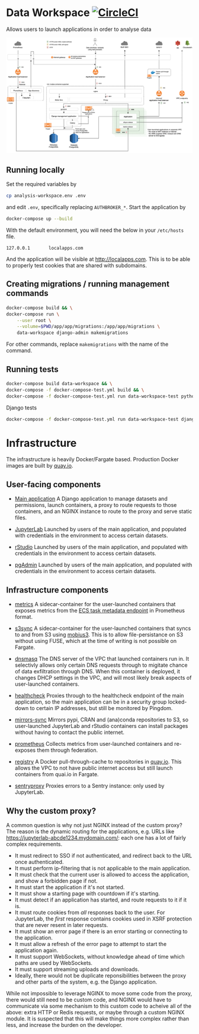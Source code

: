 # Data Workspace [![CircleCI](https://circleci.com/gh/uktrade/data-workspace.svg?style=svg)](https://circleci.com/gh/uktrade/data-workspace)

Allows users to launch applications in order to analyse data

![Data Workspace architecture](data-workspace-architecture.png)

## Running locally

Set the required variables by

```bash
cp analysis-workspace.env .env
```

and edit `.env`, specifically replacing `AUTHBROKER_*`. Start the application by

```bash
docker-compose up --build
```

With the default environment, you will need the below in your `/etc/hosts` file.

```
127.0.0.1       localapps.com
```

And the application will be visible at http://localapps.com. This is to be able to properly test cookies that are shared with subdomains.


## Creating migrations / running management commands

```bash
docker-compose build && \
docker-compose run \
    --user root \
    --volume=$PWD/app/app/migrations:/app/app/migrations \
    data-workspace django-admin makemigrations
```

For other commands, replace `makemigrations` with the name of the command.


## Running tests

```bash
docker-compose build data-workspace && \
docker-compose -f docker-compose-test.yml build && \
docker-compose -f docker-compose-test.yml run data-workspace-test python3 -m unittest test.test
```

Django tests
```bash
docker-compose -f docker-compose-test.yml run data-workspace-test django-admin test /dataworkspace/dataworkspace
```


# Infrastructure

The infrastructure is heavily Docker/Fargate based. Production Docker images are built by [quay.io](https://quay.io/organization/uktrade).


## User-facing components

- [Main application](https://quay.io/repository/uktrade/data-workspace)
  A Django application to manage datasets and permissions, launch containers, a proxy to route requests to those containers, and an NGINX instance to route to the proxy and serve static files.

- [JupyterLab](https://quay.io/repository/uktrade/data-workspace-jupyterlab)
  Launched by users of the main application, and populated with credentials in the environment to access certain datasets.

- [rStudio](https://quay.io/repository/uktrade/data-workspace-rstudio)
  Launched by users of the main application, and populated with credentials in the environment to access certain datasets.

- [pgAdmin](https://quay.io/repository/uktrade/data-workspace-pgadmin)
  Launched by users of the main application, and populated with credentials in the environment to access certain datasets.


## Infrastructure components

- [metrics](https://quay.io/repository/uktrade/data-workspace-metrics)
  A sidecar-container for the user-launched containers that exposes metrics from the [ECS task metadata endpoint](https://docs.aws.amazon.com/AmazonECS/latest/developerguide/task-metadata-endpoint-v3.html) in Prometheus format.

- [s3sync](https://quay.io/repository/uktrade/data-workspace-s3sync)
  A sidecar-container for the user-launched containers that syncs to and from S3 using [mobius3](https://github.com/uktrade/mobius3). This is to allow file-persistance on S3 without using FUSE, which at the time of writing is not possible on Fargate.

- [dnsmasq](https://quay.io/repository/uktrade/data-workspace-dnsmasq)
  The DNS server of the VPC that launched containers run in. It selectivly allows only certain DNS requests through to migitate chance of data exfiltration through DNS. When this container is deployed, it changes DHCP settings in the VPC, and will most likely break aspects of user-launched containers.

- [healthcheck](https://quay.io/repository/uktrade/data-workspace-healthcheck)
  Proxies through to the healthcheck endpoint of the main application, so the main application can be in a security group locked-down to certain IP addresses, but still be monitored by Pingdom.

- [mirrors-sync](https://quay.io/repository/uktrade/data-workspace-mirrors-sync)
  Mirrors pypi, CRAN and (ana)conda repositories to S3, so user-launched JupyterLab and rStudio containers can install packages without having to contact the public internet.

- [prometheus](https://quay.io/repository/uktrade/data-workspace-prometheus)
  Collects metrics from user-launched containers and re-exposes them through federation.

- [registry](https://quay.io/repository/uktrade/data-workspace-registry)
  A Docker pull-through-cache to repositories in [quay.io](https://quay.io/organization/uktrade). This allows the VPC to not have public internet access but still launch containers from quai.io in Fargate.

- [sentryproxy](https://quay.io/repository/uktrade/data-workspace-sentryproxy)
  Proxies errors to a Sentry instance: only used by JupyterLab.


## Why the custom proxy?

A common question is why not just NGINX instead of the custom proxy? The reason is the dynamic routing for the applications, e.g. URLs like https://jupyterlab-abcde1234.mydomain.com/: each one has a lot of fairly complex requirements.

- It must redirect to SSO if not authenticated, and redirect back to the URL once authenticated.
- It must perform ip-filtering that is not applicable to the main application.
- It must check that the current user is allowed to access the application, and show a forbidden page if not.
- It must start the application if it's not started.
- It must show a starting page with countdown if it's starting.
- It must detect if an application has started, and route requests to it if it is.
- It must route cookies from _all_ responses back to the user. For JupyterLab, the _first_ response contains cookies used in XSRF protection that are never resent in later requests.
- It must show an error page if there is an error starting or connecting to the application.
- It must allow a refresh of the error page to attempt to start the application again.
- It must support WebSockets, without knowledge ahead of time which paths are used by WebSockets.
- It must support streaming uploads and downloads.
- Ideally, there would not be duplicate reponsibilities between the proxy and other parts of the system, e.g. the Django application.

While not impossible to leverage NGINX to move some code from the proxy, there would still need to be custom code, and NGINX would have to communicate via some mechanism to this custom code to acheive all of the above: extra HTTP or Redis requests, or maybe through a custom NGINX module. It is suspected that this will make things more complex rather than less, and increase the burden on the developer.
